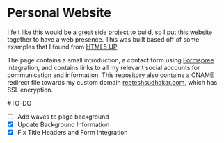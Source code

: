 # Personal Website
I felt like this would be a great side project to build, so I put this website together to have a web presence. This was built based off of some examples that I found from [HTML5 UP](https://html5up.net). 

The page contains a small introduction, a contact form using [Formspree](https://formspree.io) integration, and contains links to all my relevant social accounts for communication and information. This repository also contains a CNAME redirect file towards my custom domain [reeteshsudhakar.com](https://reeteshsudhakar.com), which has SSL encryption. 

#TO-DO
- [ ] Add waves to page background
- [x] Update Background Information
- [x] Fix Title Headers and Form Integration 
